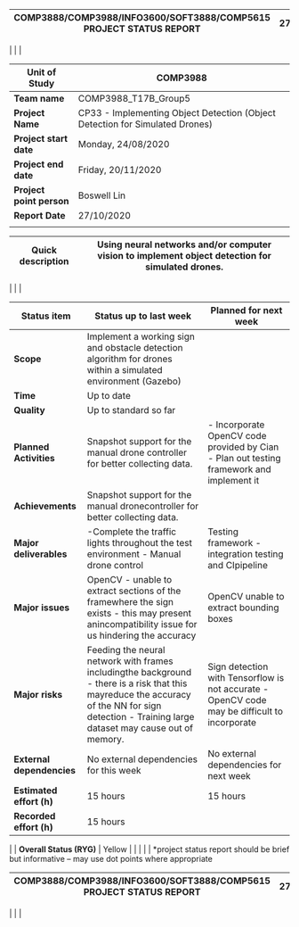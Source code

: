 | COMP3888/COMP3988/INFO3600/SOFT3888/COMP5615 PROJECT STATUS REPORT | 27/10/2020 |
| --- | --- |
|
 |
 |

| **Unit of Study** | COMP3988 |
| --- | --- |
| **Team name** | COMP3988\_T17B\_Group5 |
| **Project Name** | CP33 - Implementing Object Detection (Object Detection for Simulated Drones) |
| **Project start date** | Monday, 24/08/2020 |
| **Project end date** | Friday, 20/11/2020 |
| **Project point person** | Boswell Lin |
| **Report Date** | 27/10/2020 |
|||

| **Quick description** | Using neural networks and/or computer vision to implement object detection for simulated drones. |
| --- | --- |
|
 |
 |

| **Status item** | **Status up to last week** | **Planned for next week** |
| --- | --- | --- |
| **Scope** | Implement a working sign and obstacle detection algorithm for drones within a simulated environment (Gazebo) ||
| **Time**| Up to date ||
| **Quality** | Up to standard so far ||
| **Planned Activities** | Snapshot support for the manual drone controller for better collecting data.| - Incorporate OpenCV code provided by Cian - Plan out testing framework and implement it |
| **Achievements** | Snapshot support for the manual dronecontroller for better collecting data. |
| **Major deliverables** | -Complete the traffic lights throughout the test environment - Manual drone control | Testing framework - integration testing and CIpipeline |
| **Major issues** | OpenCV - unable to extract sections of the framewhere the sign exists - this may present anincompatibility issue for us hindering the accuracy | OpenCV unable to extract bounding boxes |
| **Major risks** | Feeding the neural network with frames includingthe background - there is a risk that this mayreduce the accuracy of the NN for sign detection - Training large dataset may cause out of memory. | Sign detection with Tensorflow is not accurate - OpenCV code may be difficult to incorporate |
| **External dependencies**| No external dependencies for this week | No external dependencies for next week|
| **Estimated effort (h)** | 15 hours | 15 hours |
| **Recorded effort (h)** | 15 hours |
 |
| **Overall Status (RYG)** | Yellow |
 |
|
 |
 |
\*project status report should be brief but informative – may use dot points where appropriate


| COMP3888/COMP3988/INFO3600/SOFT3888/COMP5615 PROJECT STATUS REPORT | 27/10/2020 |
| --- | --- |
|
 |
 |